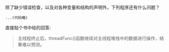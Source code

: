 除了缺少错误检查，以及对各种变量和结构的声明外，下列程序还有什么问题？

```
...(代码略)
```

直接贴个书中给的回答:

> 主线程终止后，threadFunc()函数继续对主线程堆栈中的数据进行操作，结果难以预测。
